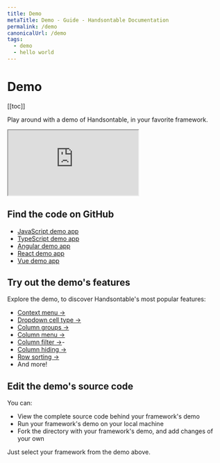 ```yaml
---
title: Demo
metaTitle: Demo - Guide - Handsontable Documentation
permalink: /demo
canonicalUrl: /demo
tags:
  - demo
  - hello world
---
```


# Demo

[[toc]]

Play around with a demo of Handsontable, in your favorite framework.

<div class="example-container"><iframe
    src="https://handsontable.github.io/handsontable/examples/11.1.0/docs/js/demo/"
    allow="accelerometer; ambient-light-sensor; camera; encrypted-media; geolocation; gyroscope; hid; microphone;
      midi; payment; usb; vr; xr-spatial-tracking"
    sandbox="allow-forms allow-modals allow-popups allow-presentation allow-same-origin allow-scripts"
  ></iframe></div>

## Find the code on GitHub

- [JavaScript demo app](https://github.com/handsontable/handsontable/tree/develop/examples/11.1.0/docs/js/demo/)
- [TypeScript demo app](https://github.com/handsontable/handsontable/tree/develop/examples/11.1.0/docs/ts/demo/)
- [Angular demo app](https://github.com/handsontable/handsontable/tree/develop/examples/11.1.0/docs/angular/demo/)
- [React demo app](https://github.com/handsontable/handsontable/tree/develop/examples/11.1.0/docs/react/demo/)
- [Vue demo app](https://github.com/handsontable/handsontable/tree/develop/examples/11.1.0/docs/vue/demo/)

## Try out the demo's features

Explore the demo, to discover Handsontable's most popular features:

- [Context menu &#8594;](@/guides/accessories-and-menus/context-menu.md)
- [Dropdown cell type &#8594;](@/guides/cell-types/dropdown-cell-type.md)
- [Column groups &#8594;](@/guides/columns/column-groups.md)
- [Column menu &#8594;](@/guides/columns/column-menu.md)
- [Column filter &#8594;](@/guides/columns/column-filter.md)-
- [Column hiding &#8594;](@/guides/columns/column-hiding.md)
- [Row sorting &#8594;](@/guides/rows/row-sorting.md)
- And more!

## Edit the demo's source code

You can:
- View the complete source code behind your framework's demo
- Run your framework's demo on your local machine
- Fork the directory with your framework's demo, and add changes of your own

Just select your framework from the demo above.
